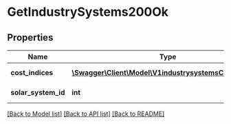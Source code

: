 # GetIndustrySystems200Ok

## Properties
Name | Type | Description | Notes
------------ | ------------- | ------------- | -------------
**cost_indices** | [**\Swagger\Client\Model\V1industrysystemsCostIndices[]**](V1industrysystemsCostIndices.md) | cost_indices array | 
**solar_system_id** | **int** | solar_system_id integer | 

[[Back to Model list]](../README.md#documentation-for-models) [[Back to API list]](../README.md#documentation-for-api-endpoints) [[Back to README]](../README.md)


